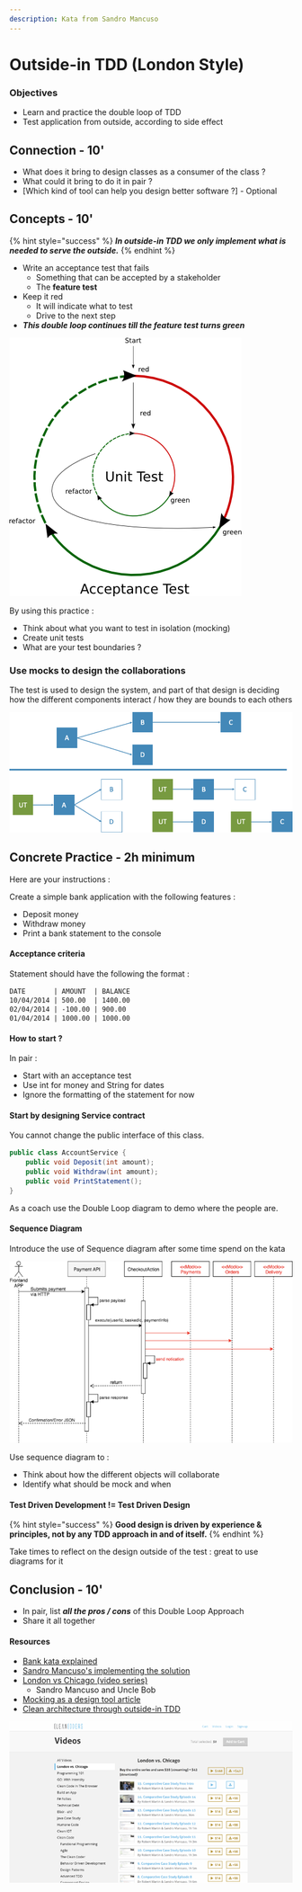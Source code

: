 ```yaml
---
description: Kata from Sandro Mancuso
---
```


# Outside-in TDD \(London Style\)

### Objectives

* Learn and practice the double loop of TDD 
* Test application from outside, according to side effect

## Connection - 10'

* What does it bring to design classes as a consumer of the class ?
* What could it bring to do it in pair ?
* \[Which kind of tool can help you design better software ?\] - Optional

## Concepts - 10'

{% hint style="success" %}
_**In outside-in TDD we only implement what is needed to serve the outside.**_
{% endhint %}

* Write an acceptance test that fails
  * Something that can be accepted by a stakeholder
  * The **feature test**
* Keep it red
  * It will indicate what to test
  * Drive to the next step
* _**This double loop continues till the feature test turns green**_

![](../../../.gitbook/assets/image%20%28517%29.png)

By using this practice :

* Think about what you want to test in isolation \(mocking\)
* Create unit tests
* What are your test boundaries ?

### Use mocks to design the collaborations

The test is used to design the system, and part of that design is deciding how the different components interact / how they are bounds to each others

![](../../../.gitbook/assets/image%20%28513%29.png)

## Concrete Practice - 2h minimum

Here are your instructions :

Create a simple bank application with the following features :

* Deposit money
* Withdraw money
* Print a bank statement to the console

#### Acceptance criteria

Statement should have the following the format :

```text
DATE       | AMOUNT  | BALANCE
10/04/2014 | 500.00  | 1400.00
02/04/2014 | -100.00 | 900.00
01/04/2014 | 1000.00 | 1000.00
```

#### How to start ?

In pair :

* Start with an acceptance test 
* Use int for money and String for dates
* Ignore the formatting of the statement for now

#### Start by designing Service contract

You cannot change the public interface of this class.

```java
public class AccountService {
    public void Deposit(int amount);
    public void Withdraw(int amount);
    public void PrintStatement();
}
```

As a coach use the Double Loop diagram to demo where the people are.

#### Sequence Diagram

Introduce the use of Sequence diagram after some time spend on the kata

![](../../../.gitbook/assets/image%20%28515%29.png)

Use sequence diagram to :

* Think about how the different objects will collaborate
* Identify what should be mock and when

#### Test Driven Development != Test Driven Design

{% hint style="success" %}
**Good design is driven by experience & principles, not by any TDD approach in and of itself.**
{% endhint %}

Take times to reflect on the design outside of the test : great to use diagrams for it

## Conclusion - 10'

* In pair, list _**all the pros / cons**_ of this Double Loop Approach
* Share it all together

#### Resources

* [Bank kata explained](https://katalyst.codurance.com/bank)
* [Sandro Mancuso's implementing the solution](https://www.codurance.com/publications/videos/2015-05-12-outside-in-tdd-part-1)
* [London vs Chicago \(video series\)](https://cleancoders.com/videos/comparativeDesign)
  * Sandro Mancuso and Uncle Bob
* [Mocking as a design tool article](https://codurance.com/2018/10/18/mocking-as-a-design-tool/)
* [Clean architecture through outside-in TDD](https://medium.com/@erik.sacre/clean-architecture-through-outside-in-tdd-64a31de17ccf)

![](../../../.gitbook/assets/image%20%28519%29.png)

